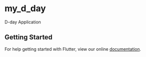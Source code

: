# my_d_day

D-day Application

## Getting Started

For help getting started with Flutter, view our online
[documentation](https://flutter.io/).
